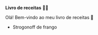 **Livro de receitas** :man_cook:

Olá! Bem-vindo ao meu livro de receitas :wave:

- Strogonoff de frango
